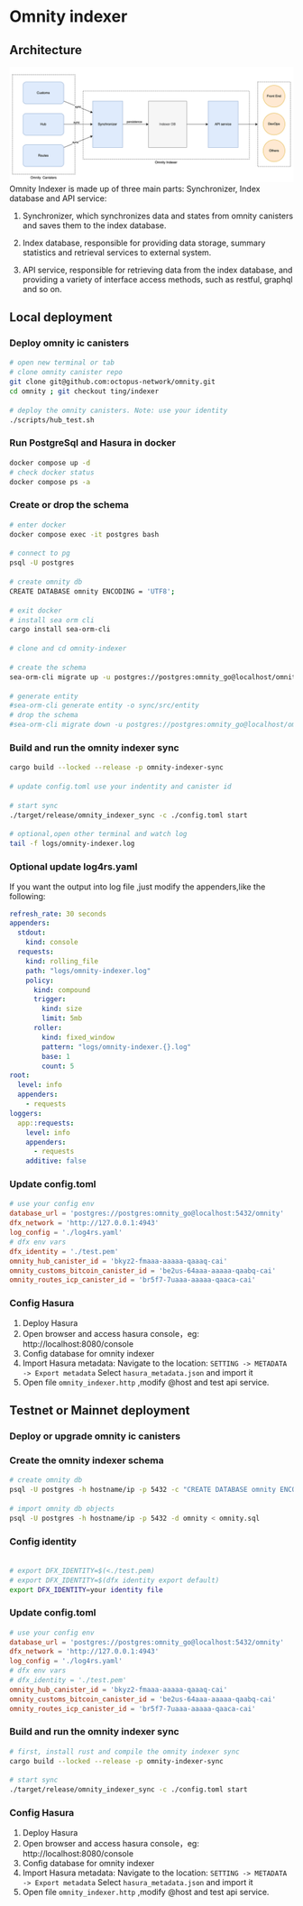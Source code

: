# Omnity indexer

## Architecture
![alt text](./assets/architecture.png)  
Omnity Indexer is made up of three main parts: Synchronizer, Index database and API service: 
 
1. Synchronizer, which synchronizes data and states from omnity canisters and saves them to the index database. 
 
2. Index database, responsible for providing data storage, summary statistics and retrieval services to external system. 
 
3. API service, responsible for retrieving data from the index database, and providing a variety of interface access methods, such as restful, graphql and so on. 

## Local deployment

### Deploy omnity ic canisters
```bash
# open new terminal or tab
# clone omnity canister repo
git clone git@github.com:octopus-network/omnity.git
cd omnity ; git checkout ting/indexer

# deploy the omnity canisters. Note: use your identity
./scripts/hub_test.sh
```
### Run PostgreSql and Hasura in docker
```bash
docker compose up -d
# check docker status
docker compose ps -a
```

### Create or drop the schema
```bash  
# enter docker
docker compose exec -it postgres bash

# connect to pg 
psql -U postgres

# create omnity db
CREATE DATABASE omnity ENCODING = 'UTF8';

# exit docker 
# install sea orm cli
cargo install sea-orm-cli

# clone and cd omnity-indexer 

# create the schema
sea-orm-cli migrate up -u postgres://postgres:omnity_go@localhost/omnity

# generate entity
#sea-orm-cli generate entity -o sync/src/entity
# drop the schema
#sea-orm-cli migrate down -u postgres://postgres:omnity_go@localhost/omnity

```

### Build and run the omnity indexer sync

```bash
cargo build --locked --release -p omnity-indexer-sync

# update config.toml use your indentity and canister id

# start sync
./target/release/omnity_indexer_sync -c ./config.toml start

# optional,open other terminal and watch log
tail -f logs/omnity-indexer.log

```
### Optional update log4rs.yaml
If you want the output into log file ,just modify the appenders,like the following:

```yaml
refresh_rate: 30 seconds
appenders:
  stdout:
    kind: console
  requests:
    kind: rolling_file
    path: "logs/omnity-indexer.log"
    policy:
      kind: compound
      trigger:
        kind: size
        limit: 5mb 
      roller:
        kind: fixed_window
        pattern: "logs/omnity-indexer.{}.log"
        base: 1
        count: 5  
root:
  level: info
  appenders:
    - requests
loggers:
  app::requests:
    level: info
    appenders:
      - requests
    additive: false

```


### Update config.toml
```toml
# use your config env
database_url = 'postgres://postgres:omnity_go@localhost:5432/omnity'
dfx_network = 'http://127.0.0.1:4943'
log_config = './log4rs.yaml'
# dfx env vars
dfx_identity = './test.pem'
omnity_hub_canister_id = 'bkyz2-fmaaa-aaaaa-qaaaq-cai'
omnity_customs_bitcoin_canister_id = 'be2us-64aaa-aaaaa-qaabq-cai'
omnity_routes_icp_canister_id = 'br5f7-7uaaa-aaaaa-qaaca-cai'

```

### Config Hasura  
1. Deploy Hasura
1. Open browser and access hasura console，eg: http://localhost:8080/console 
2. Config database for omnity indexer
3. Import Hasura metadata:
   Navigate to the location: `SETTING -> METADATA -> Export metadata`
   Select `hasura_metadata.json` and import it
4. Open file `omnity_indexer.http` ,modify @host and test api service.


## Testnet or Mainnet deployment

### Deploy or upgrade omnity ic canisters

### Create the omnity indexer schema

```bash  
# create omnity db
psql -U postgres -h hostname/ip -p 5432 -c "CREATE DATABASE omnity ENCODING = 'UTF8';"

# import omnity db objects
psql -U postgres -h hostname/ip -p 5432 -d omnity < omnity.sql

```
### Config identity
```bash  

# export DFX_IDENTITY=$(<./test.pem)
# export DFX_IDENTITY=$(dfx identity export default)
export DFX_IDENTITY=your identity file
```

### Update config.toml
```toml
# use your config env
database_url = 'postgres://postgres:omnity_go@localhost:5432/omnity'
dfx_network = 'http://127.0.0.1:4943'
log_config = './log4rs.yaml'
# dfx env vars
# dfx_identity = './test.pem'
omnity_hub_canister_id = 'bkyz2-fmaaa-aaaaa-qaaaq-cai'
omnity_customs_bitcoin_canister_id = 'be2us-64aaa-aaaaa-qaabq-cai'
omnity_routes_icp_canister_id = 'br5f7-7uaaa-aaaaa-qaaca-cai'

```

### Build and run the omnity indexer sync

```bash
# first, install rust and compile the omnity indexer sync
cargo build --locked --release -p omnity-indexer-sync

# start sync
./target/release/omnity_indexer_sync -c ./config.toml start

```

### Config Hasura  
1. Deploy Hasura
1. Open browser and access hasura console，eg: http://localhost:8080/console 
2. Config database for omnity indexer
3. Import Hasura metadata:
   Navigate to the location: `SETTING -> METADATA -> Export metadata`
   Select `hasura_metadata.json` and import it
4. Open file `omnity_indexer.http` ,modify @host and test api service.
